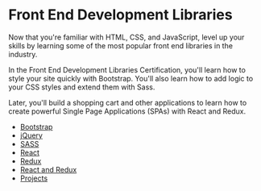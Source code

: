 # Front End Development Libraries

Now that you're familiar with HTML, CSS, and JavaScript, level up your skills by learning some of the most popular front end libraries in the industry.

In the Front End Development Libraries Certification, you'll learn how to style your site quickly with Bootstrap. You'll also learn how to add logic to your CSS styles and extend them with Sass.

Later, you'll build a shopping cart and other applications to learn how to create powerful Single Page Applications (SPAs) with React and Redux.

- [Bootstrap](./bootstrap/README.md)
- [jQuery](./jquery/README.md)
- [SASS](./sass/README.md)
- [React](./react/)
- [Redux](./redux/)
- [React and Redux](./react-redux/)
- [Projects](./projects/README.md)
